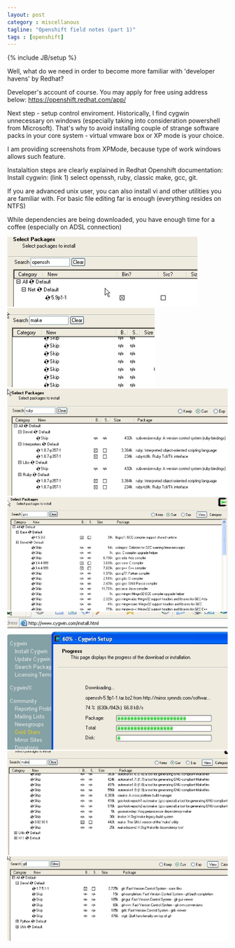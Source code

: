 ```yaml
---
layout: post
category : miscellanous
tagline: "Openshift field notes (part 1)"
tags : [openshift]
---
```

{% include JB/setup %}

Well, what do we need in order to become more familiar with 'developer havens' by Redhat?

Developer's account of course. You may apply for free using address below:
https://openshift.redhat.com/app/

Next step - setup control enviroment. Historically, I find cygwin unnecessary on windows (especially taking into consideration powershell from Microsoft).
That's why to avoid installing couple of strange software packs in your core system - virtual vmware box or XP mode is your choice.

I am providing screenshots from XPMode, because type of work  windows allows such feature.

Instalaltion steps are clearly explained in Redhat Openshift documentation:
Install cygwin: (link 1)
select openssh, ruby,  classic make, gcc, git.

If you are advanced unix user, you can also install vi and other utilities you are familiar with.
For basic file editing far is enough (everything resides on NTFS)

While dependencies are being downloaded, you have enough time for a coffee (especially on ADSL connection)

<div class='p_embed p_image_embed'>
<img src='/image/2012/02/37833989-ScreenHunter_02_20120211.jpg'>
<img src='/image/2012/02/37834000-ScreenHunter_05_20120211.jpg'>
<img src='/image/2012/02/37833997-ScreenHunter_03_20120211.jpg'>
<img src='/image/2012/02/37834007-ScreenHunter_10_20120211.jpg'>
<img src='/image/2012/02/37834017-ScreenHunter_12_20120211.jpg'>
<img src='/image/2012/02/37834004-ScreenHunter_09_20120211.jpg'>
<img src='/image/2012/02/37834011-ScreenHunter_11_20120211.jpg'>
</div>

